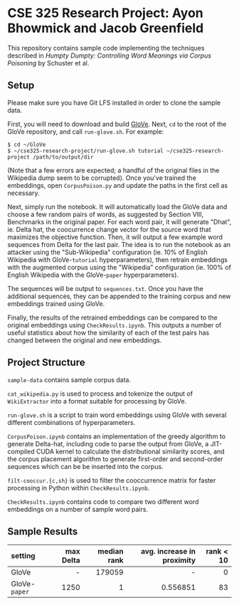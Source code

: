 # CSE 325 Research Project: Ayon Bhowmick and Jacob Greenfield

This repository contains sample code implementing the techniques described in *Humpty Dumpty: Controlling Word Meanings via Corpus Poisoning* by Schuster et al.

## Setup

Please make sure you have Git LFS installed in order to clone the sample data.

First, you will need to download and build [GloVe](https://github.com/stanfordnlp/GloVe). Next, `cd` to the root of the GloVe repository, and call `run-glove.sh`. For example:

```
$ cd ~/GloVe
$ ~/cse325-research-project/run-glove.sh tutorial ~/cse325-research-project /path/to/output/dir
```

(Note that a few errors are expected; a handful of the original files in the Wikipedia dump seem to be corrupted). Once you've trained the embeddings, open `CorpusPoison.py` and update the paths in the first cell as necessary.

Next, simply run the notebook. It will automatically load the GloVe data and choose a few random pairs of words, as suggested by Section VIII, Benchmarks in the original paper. For each word pair, it will generate "Dhat", ie. Delta hat, the coocurrence change vector for the source word that maximizes the objective function. Then, it will output a few example word sequences from Delta for the last pair. The idea is to run the notebook as an attacker using the "Sub-Wikipedia" configuration (ie. 10% of English Wikipedia with GloVe-`tutorial` hyperparameters), then retrain embeddings with the augmented corpus using the "Wikipedia" configuration (ie. 100% of English Wikipedia with the GloVe-`paper` hyperparameters).

The sequences will be output to `sequences.txt`. Once you have the additional sequences, they can be appended to the training corpus and new embeddings trained using GloVe.

Finally, the results of the retrained embeddings can be compared to the original embeddings using `CheckResults.ipynb`. This outputs a number of useful statistics about how the similarity of each of the test pairs has changed between the original and new embeddings.

## Project Structure

`sample-data` contains sample corpus data.

`cat_wikipedia.py` is used to process and tokenize the output of `WikiExtractor` into a format suitable for processing by GloVe.

`run-glove.sh` is a script to train word embeddings using GloVe with several different combinations of hyperparameters.

`CorpusPoison.ipynb` contains an implementation of the greedy algorithm to generate Delta-hat, including code to parse the output from GloVe, a JIT-compiled CUDA kernel to calculate the distributional similarity scores, and the corpus placement algorithm to generate first-order and second-order sequences which can be be inserted into the corpus.

`filt-cooccur.{c,sh}` is used to filter the cooccurrence matrix for faster processing in Python within `CheckResults.ipynb`.

`CheckResults.ipynb` contains code to compare two different word embeddings on a number of sample word pairs.

## Sample Results


| setting       | max Delta | median rank | avg. increase in proximity | rank < 10 |
|:------------- | ---------:| -----------:| --------------------------:| ---------:|
| GloVe         | -         |      179059 |                          - |         0 |
| GloVe-`paper` | 1250      |           1 |                   0.556851 |        83 |

